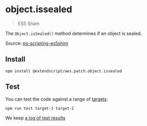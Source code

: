 # object.issealed

> ES5 Sham

The `Object.isSealed()` method determines if an object is sealed.

Source: [ps-scripting-es5shim](https://github.com/EugenTepin/ps-scripting-es5shim/blob/master/lib/Object/isSealed.js)

## Install

    npm install @extendscript/aes.patch.object.issealed

## Test

You can test the code against a range of [targets](https://github.com/nbqx/fakestk/blob/master/resources/versions.json):

    npm run test target-1 target-2

We keep [a log of test results](./test/results_log.md)
